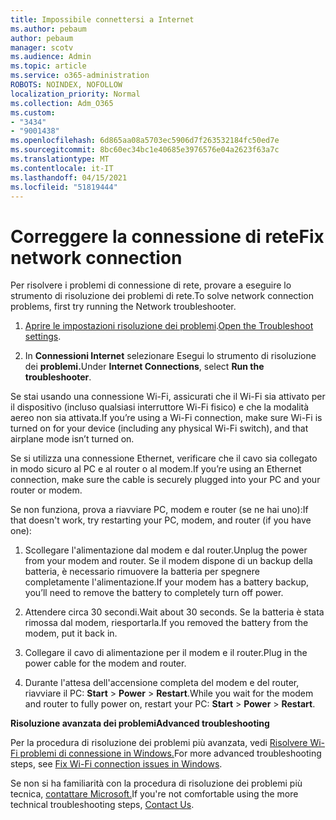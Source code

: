 ```yaml
---
title: Impossibile connettersi a Internet
ms.author: pebaum
author: pebaum
manager: scotv
ms.audience: Admin
ms.topic: article
ms.service: o365-administration
ROBOTS: NOINDEX, NOFOLLOW
localization_priority: Normal
ms.collection: Adm_O365
ms.custom:
- "3434"
- "9001438"
ms.openlocfilehash: 6d865aa08a5703ec5906d7f263532184fc50ed7e
ms.sourcegitcommit: 8bc60ec34bc1e40685e3976576e04a2623f63a7c
ms.translationtype: MT
ms.contentlocale: it-IT
ms.lasthandoff: 04/15/2021
ms.locfileid: "51819444"
---
```

# <a name="fix-network-connection"></a><span data-ttu-id="553a4-102">Correggere la connessione di rete</span><span class="sxs-lookup"><span data-stu-id="553a4-102">Fix network connection</span></span>

<span data-ttu-id="553a4-103">Per risolvere i problemi di connessione di rete, provare a eseguire lo strumento di risoluzione dei problemi di rete.</span><span class="sxs-lookup"><span data-stu-id="553a4-103">To solve network connection problems, first try running the Network troubleshooter.</span></span> 

1. <span data-ttu-id="553a4-104">[Aprire le impostazioni risoluzione dei problemi](ms-settings:troubleshoot).</span><span class="sxs-lookup"><span data-stu-id="553a4-104">[Open the Troubleshoot settings](ms-settings:troubleshoot).</span></span>

2. <span data-ttu-id="553a4-105">In **Connessioni Internet** selezionare Esegui lo strumento di risoluzione dei **problemi.**</span><span class="sxs-lookup"><span data-stu-id="553a4-105">Under **Internet Connections**, select **Run the troubleshooter**.</span></span>

<span data-ttu-id="553a4-106">Se stai usando una connessione Wi-Fi, assicurati che il Wi-Fi sia attivato per il dispositivo (incluso qualsiasi interruttore Wi-Fi fisico) e che la modalità aereo non sia attivata.</span><span class="sxs-lookup"><span data-stu-id="553a4-106">If you’re using a Wi-Fi connection, make sure Wi-Fi is turned on for your device (including any physical Wi-Fi switch), and that airplane mode isn’t turned on.</span></span>

<span data-ttu-id="553a4-107">Se si utilizza una connessione Ethernet, verificare che il cavo sia collegato in modo sicuro al PC e al router o al modem.</span><span class="sxs-lookup"><span data-stu-id="553a4-107">If you’re using an Ethernet connection, make sure the cable is securely plugged into your PC and your router or modem.</span></span>

<span data-ttu-id="553a4-108">Se non funziona, prova a riavviare PC, modem e router (se ne hai uno):</span><span class="sxs-lookup"><span data-stu-id="553a4-108">If that doesn't work, try restarting your PC, modem, and router (if you have one):</span></span>

1. <span data-ttu-id="553a4-109">Scollegare l'alimentazione dal modem e dal router.</span><span class="sxs-lookup"><span data-stu-id="553a4-109">Unplug the power from your modem and router.</span></span> <span data-ttu-id="553a4-110">Se il modem dispone di un backup della batteria, è necessario rimuovere la batteria per spegnere completamente l'alimentazione.</span><span class="sxs-lookup"><span data-stu-id="553a4-110">If your modem has a battery backup, you’ll need to remove the battery to completely turn off power.</span></span>

2. <span data-ttu-id="553a4-111">Attendere circa 30 secondi.</span><span class="sxs-lookup"><span data-stu-id="553a4-111">Wait about 30 seconds.</span></span> <span data-ttu-id="553a4-112">Se la batteria è stata rimossa dal modem, riesportarla.</span><span class="sxs-lookup"><span data-stu-id="553a4-112">If you removed the battery from the modem, put it back in.</span></span>

3. <span data-ttu-id="553a4-113">Collegare il cavo di alimentazione per il modem e il router.</span><span class="sxs-lookup"><span data-stu-id="553a4-113">Plug in the power cable for the modem and router.</span></span>

4. <span data-ttu-id="553a4-114">Durante l'attesa dell'accensione completa del modem e del router, riavviare il PC: **Start**  >  **Power**  >  **Restart**.</span><span class="sxs-lookup"><span data-stu-id="553a4-114">While you wait for the modem and router to fully power on, restart your PC: **Start** > **Power** > **Restart**.</span></span>

<span data-ttu-id="553a4-115">**Risoluzione avanzata dei problemi**</span><span class="sxs-lookup"><span data-stu-id="553a4-115">**Advanced troubleshooting**</span></span>

<span data-ttu-id="553a4-116">Per la procedura di risoluzione dei problemi più avanzata, vedi [Risolvere Wi-Fi problemi di connessione in Windows.](https://support.microsoft.com/help/10741?ocid=SMC10741%2F)</span><span class="sxs-lookup"><span data-stu-id="553a4-116">For more advanced troubleshooting steps, see [Fix Wi-Fi connection issues in Windows](https://support.microsoft.com/help/10741?ocid=SMC10741%2F).</span></span> 

<span data-ttu-id="553a4-117">Se non si ha familiarità con la procedura di risoluzione dei problemi più tecnica, [contattare Microsoft.](https://support.microsoft.com/contactus)</span><span class="sxs-lookup"><span data-stu-id="553a4-117">If you're not comfortable using the more technical troubleshooting steps, [Contact Us](https://support.microsoft.com/contactus).</span></span>
